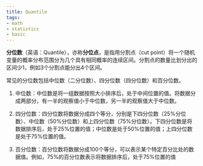 ```yaml
---
title: Quantile
tags:
- math
- statistics
- basic
---
```


**分位数**（英语：Quantile），亦称**分位点**，是指用分割点（cut point）将一个随机变量的概率分布范围分为几个具有相同概率的连续区间。分割点的数量比划分出的区间少1，例如3个分割点能分出4个区间。

常见的分位数包括中位数（二分位数）、四分位数（四分位数）和百分位数。

1.  中位数：中位数是将一组数据按照大小排序后，处于中间位置的值。将数据分成两部分，有一半的观察值小于中位数，另一半的观察值大于中位数。
    
2.  四分位数：四分位数将数据分成四个等分，分别是下四分位数（25%分位数）、中位数（50%分位数）和上四分位数（75%分位数）。下四分位数是将数据排序后，处于25%位置的值；中位数是处于50%位置的值；上四分位数是处于75%位置的值。
    
3.  百分位数：百分位数将数据分成100个等分，可以表示某个特定百分比处的数据值。例如，75%的百分位数表示将数据排序后，处于75%位置的值